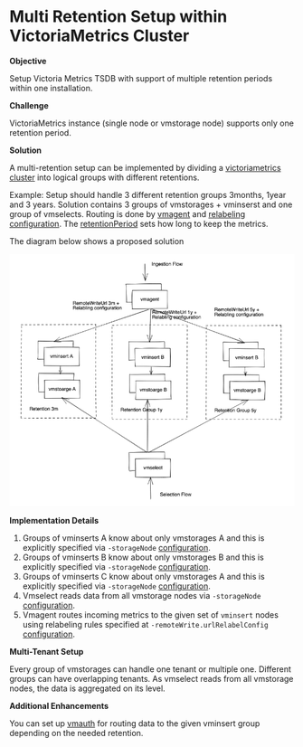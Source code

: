 # Multi Retention Setup within VictoriaMetrics Cluster


**Objective**

Setup Victoria Metrics TSDB with support of multiple retention periods within one installation.

**Challenge**

VictoriaMetrics instance (single node or vmstorage node) supports only one retention period.


**Solution**

A multi-retention setup can be implemented by dividing a [victoriametrics cluster](https://docs.victoriametrics.com/Cluster-VictoriaMetrics.html) into logical groups with different retentions.

Example:
Setup should handle 3 different retention groups 3months, 1year and 3 years.
Solution contains 3 groups of vmstorages + vminserst and one group of vmselects. Routing is done by [vmagent](https://docs.victoriametrics.com/vmagent.html) and [relabeling configuration](https://docs.victoriametrics.com/vmagent.html#relabeling). The [retentionPeriod](https://docs.victoriametrics.com/?highlight=retentionPeriod#retention) sets how long to keep the metrics. 

The diagram below shows a proposed solution

<p align="center">
  <img src="guide-vmcluster-multiple-retention-scheme.png" width="800">
</p>

**Implementation Details**
  1. Groups of vminserts A know about only vmstorages A and this is explicitly specified via `-storageNode` [configuration](https://docs.victoriametrics.com/Cluster-VictoriaMetrics.html#cluster-setup). 
  2. Groups of vminserts B know about only vmstorages B and this is explicitly specified via `-storageNode` [configuration](https://docs.victoriametrics.com/Cluster-VictoriaMetrics.html#cluster-setup). 
  3. Groups of vminserts C know about only vmstorages A and this is explicitly specified via `-storageNode` [configuration](https://docs.victoriametrics.com/Cluster-VictoriaMetrics.html#cluster-setup). 
  4. Vmselect reads data from all vmstorage nodes via `-storageNode` [configuration](https://docs.victoriametrics.com/Cluster-VictoriaMetrics.html#cluster-setup). 
  5. Vmagent routes incoming metrics to the given set of `vminsert` nodes using relabeling rules specified at `-remoteWrite.urlRelabelConfig` [configuration](https://docs.victoriametrics.com/vmagent.html#relabeling).

**Multi-Tenant Setup**

Every group of vmstorages can handle one tenant or multiple one. Different groups can have overlapping tenants. As vmselect reads from all vmstorage nodes, the data is aggregated on its level.

**Additional Enhancements**

You can set up [vmauth](https://docs.victoriametrics.com/vmauth.html) for routing data to the given vminsert group depending on the needed retention.
